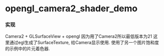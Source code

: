 # opengl_camera2_shader_demo

### 实现  
Camera2 + GLSurfaceView + opengl 
因为用了Camera2所以最低版本为21 
这里通过egl生成了SurfaceTexture, 给Camera显示使用. 
使用了另一个图片饱和度的示例中的片元着色器.



